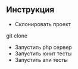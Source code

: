 ## Инструкция

- Склонировать проект

git clone   

- Запустить php сервер
- Запустить юнит тесты
- Запустить апи тесты